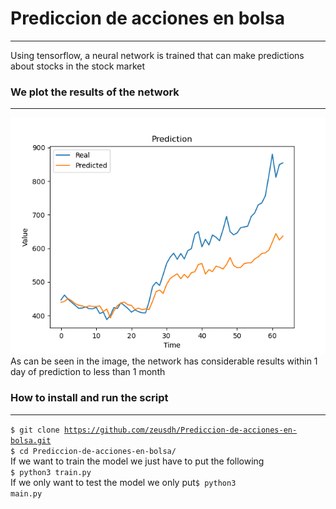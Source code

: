 # Prediccion de acciones en bolsa
***
Using tensorflow, a neural network is trained that can make predictions about stocks in the stock market


### We plot the results of the network
***
![Image text](images/Figure_1.png)  
As can be seen in the image, the network has considerable results within 1 day of prediction to less than 1 month

### How to install and run the script
***
<code>$ git clone https://github.com/zeusdh/Prediccion-de-acciones-en-bolsa.git</code>  
<code>$ cd Prediccion-de-acciones-en-bolsa/</code>  
If we want to train the model we just have to put the following  
<code>$ python3 train.py</code>  
If we only want to test the model we only put<code>$ python3 main.py</code>
